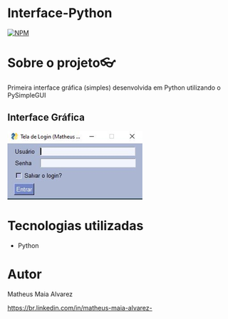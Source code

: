 # Interface-Python

[![NPM](https://img.shields.io/npm/l/react)](https://github.com/MatheusAlvarez/Gerador-de-Senha-JS/blob/main/LICENSE) 

# Sobre o projeto👓

Primeira interface gráfica (simples) desenvolvida em Python utilizando o PySimpleGUI

## Interface Gráfica
![Interface](https://github.com/MatheusAlvarez/Interface-Python/blob/main/_assets/Interface.JPG)

# Tecnologias utilizadas
- Python

# Autor

Matheus Maia Alvarez

https://br.linkedin.com/in/matheus-maia-alvarez-
